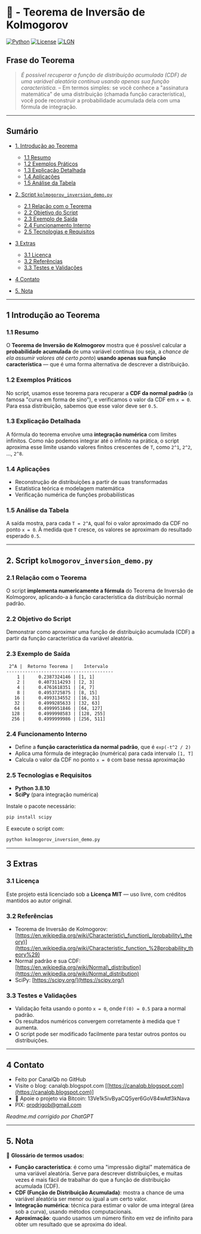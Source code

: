# 🌈 - Teorema de Inversão de Kolmogorov

[![Python](https://img.shields.io/badge/Python-3.7%2B-blue.svg)](https://www.python.org/)
[![License](https://img.shields.io/badge/license-MIT-green)](LICENSE)
[![LGN](https://img.shields.io/badge/Teorema-Inversão%20de%20Kolmogorov-ff69b4.svg)](https://en.wikipedia.org/wiki/Characteristic_function_%28probability_theory%29)

## Frase do Teorema

> *É possível recuperar a função de distribuição acumulada (CDF) de uma variável aleatória contínua usando apenas sua função característica.* – Em termos simples: se você conhece a "assinatura matemática" de uma distribuição (chamada função característica), você pode reconstruir a probabilidade acumulada dela com uma fórmula de integração.

---

## Sumário

* [1. Introdução ao Teorema](#1-introdução-ao-teorema)

  * [1.1 Resumo](#11-resumo)
  * [1.2 Exemplos Práticos](#12-exemplos-práticos)
  * [1.3 Explicação Detalhada](#13-explicação-detalhada)
  * [1.4 Aplicações](#14-aplicações)
  * [1.5 Análise da Tabela](#15-análise-da-tabela)
* [2. Script `kolmogorov_inversion_demo.py`](#2-script-kolmogorov_inversion_demopy)

  * [2.1 Relação com o Teorema](#21-relação-com-o-teorema)
  * [2.2 Objetivo do Script](#22-objetivo-do-script)
  * [2.3 Exemplo de Saída](#23-exemplo-de-saída)
  * [2.4 Funcionamento Interno](#24-funcionamento-interno)
  * [2.5 Tecnologias e Requisitos](#25-tecnologias-e-requisitos)
* [3 Extras](#3-extras)

  * [3.1 Licença](#31-licença)
  * [3.2 Referências](#32-referencias)
  * [3.3 Testes e Validações](#33-testes-e-validações)
* [4 Contato](#4-contato)
* [5. Nota](#5-nota)

---

## 1 Introdução ao Teorema

### 1.1 Resumo

O **Teorema de Inversão de Kolmogorov** mostra que é possível calcular a **probabilidade acumulada** de uma variável contínua (ou seja, a *chance de ela assumir valores até certo ponto*) **usando apenas sua função característica** — que é uma forma alternativa de descrever a distribuição.

### 1.2 Exemplos Práticos

No script, usamos esse teorema para recuperar a **CDF da normal padrão** (a famosa "curva em forma de sino"), e verificamos o valor da CDF em `x = 0`. Para essa distribuição, sabemos que esse valor deve ser `0.5`.

### 1.3 Explicação Detalhada

A fórmula do teorema envolve uma **integração numérica** com limites infinitos. Como não podemos integrar até o infinito na prática, o script aproxima esse limite usando valores finitos crescentes de `T`, como `2^1`, `2^2`, ..., `2^8`.

### 1.4 Aplicações

* Reconstrução de distribuições a partir de suas transformadas
* Estatística teórica e modelagem matemática
* Verificação numérica de funções probabilísticas

### 1.5 Análise da Tabela

A saída mostra, para cada `T = 2^A`, qual foi o valor aproximado da CDF no ponto `x = 0`. À medida que `T` cresce, os valores se aproximam do resultado esperado `0.5`.

---

## 2. Script `kolmogorov_inversion_demo.py`

### 2.1 Relação com o Teorema

O script **implementa numericamente a fórmula** do Teorema de Inversão de Kolmogorov, aplicando-a à função característica da distribuição normal padrão.

### 2.2 Objetivo do Script

Demonstrar como aproximar uma função de distribuição acumulada (CDF) a partir da função característica da variável aleatória.

### 2.3 Exemplo de Saída

```plaintext
 2^A |  Retorno Teorema |    Intervalo
----------------------------------------
    1 |     0.2387324146 | [1, 1]
    2 |     0.4073114293 | [2, 3]
    4 |     0.4761618351 | [4, 7]
    8 |     0.4953725875 | [8, 15]
   16 |     0.4993134552 | [16, 31]
   32 |     0.4999285633 | [32, 63]
   64 |     0.4999951846 | [64, 127]
  128 |     0.4999998583 | [128, 255]
  256 |     0.4999999986 | [256, 511]
```

### 2.4 Funcionamento Interno

* Define a **função característica da normal padrão**, que é `exp(-t^2 / 2)`
* Aplica uma fórmula de integração (numérica) para cada intervalo `[1, T]`
* Calcula o valor da CDF no ponto `x = 0` com base nessa aproximação

### 2.5 Tecnologias e Requisitos

* **Python 3.8.10**
* **SciPy** (para integração numérica)

Instale o pacote necessário:

```bash
pip install scipy
```

E execute o script com:

```bash
python kolmogorov_inversion_demo.py
```

---

## 3 Extras

### 3.1 Licença

Este projeto está licenciado sob a **Licença MIT** — uso livre, com créditos mantidos ao autor original.

### 3.2 Referências

* Teorema de Inversão de Kolmogorov:
  [https://en.wikipedia.org/wiki/Characteristic\_function\_(probability\_theory)](https://en.wikipedia.org/wiki/Characteristic_function_%28probability_theory%29)
* Normal padrão e sua CDF:
  [https://en.wikipedia.org/wiki/Normal\_distribution](https://en.wikipedia.org/wiki/Normal_distribution)
* SciPy:
  [https://scipy.org/](https://scipy.org/)

### 3.3 Testes e Validações

* Validação feita usando o ponto `x = 0`, onde `F(0) = 0.5` para a normal padrão.
* Os resultados numéricos convergem corretamente à medida que `T` aumenta.
* O script pode ser modificado facilmente para testar outros pontos ou distribuições.

---

## 4 Contato

* Feito por CanalQb no GitHub
* Visite o blog: canalqb.blogspot.com \[[https://canalqb.blogspot.com](https://canalqb.blogspot.com)]
* 💸 Apoie o projeto via Bitcoin: 13Ve1k5ivByaCQ5yer6GoV84wAtf3kNava
* PIX: [qrodrigob@gmail.com](mailto:qrodrigob@gmail.com)

*Readme.md corrigido por ChatGPT*

---

## 5. Nota

📘 **Glossário de termos usados:**

* **Função característica**: é como uma "impressão digital" matemática de uma variável aleatória. Serve para descrever distribuições, e muitas vezes é mais fácil de trabalhar do que a função de distribuição acumulada (CDF).
* **CDF (Função de Distribuição Acumulada)**: mostra a chance de uma variável aleatória ser menor ou igual a um certo valor.
* **Integração numérica**: técnica para estimar o valor de uma integral (área sob a curva), usando métodos computacionais.
* **Aproximação**: quando usamos um número finito em vez de infinito para obter um resultado que se aproxima do ideal.
